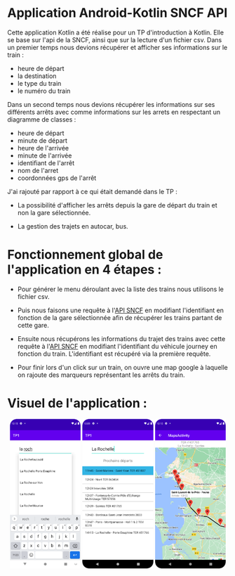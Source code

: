 # Application Android-Kotlin SNCF API

Cette application Kotlin a été réalise pour un TP d'introduction à Kotlin. Elle se base sur l'api de la SNCF, ainsi que sur la lecture d'un fichier csv.
Dans un premier temps nous devions récupérer et afficher ses informations sur le train : 

- heure de départ
- la destination
- le type du train
- le numéro du train

Dans un second temps nous devions récupérer les informations sur ses différents arrêts avec comme informations sur les arrets en respectant un diagramme de classes : 
- heure de départ
- minute de départ
- heure de l'arrivée
- minute de l'arrivée
- identifiant de l'arrêt
- nom de l'arret
- coordonnées gps de l'arrêt


J'ai rajouté par rapport à ce qui était demandé dans le TP :

- La possibilité d'afficher les arrêts depuis la gare de départ du train et non la gare sélectionnée.

- La gestion des trajets en autocar, bus.

# Fonctionnement global de l'application en 4 étapes :

- Pour générer le menu déroulant avec la liste des trains nous utilisons le fichier csv.

- Puis nous faisons une requête à l'[API SNCF](https://api.sncf.com/v1/coverage/sncf/stop_areas/stop_area:SNCF:87485003/departures "API SNCF") en modifiant l'identifiant en fonction de la gare sélectionnée afin de récupérer les trains partant de cette gare.

- Ensuite nous récupérons les informations du trajet des trains avec cette requête à l'[API SNCF](https://api.sncf.com/v1/coverage/sncf/vehicle_journeys/vehicle_journey:SNCF:2023-02-09:864779:1187:Train "API SNCF") en modifiant l'identifiant du véhicule journey en fonction du train. L'identifiant est récupéré via la première requête.

- Pour finir lors d'un click sur un train, on ouvre une map google à laquelle on rajoute des marqueurs représentant les arrêts du train.

# Visuel de l'application :

<p align = "center">
    <img src="recherche_gare.png" width="32%">
    <img src="affichage_depart.png"  width="32%">
    <img src="trajet_googlemap.png" width="32%">
</p>
